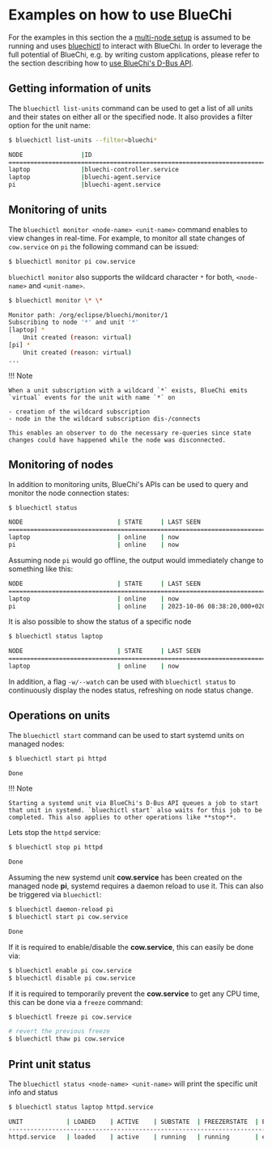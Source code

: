 <!-- markdownlint-disable-file MD010 MD013 MD014 MD024 MD046 -->
# Examples on how to use BlueChi

For the examples in this section the a [multi-node setup](./multi_node.md) is assumed to be running and uses [bluechictl](../man/bluechictl.md) to interact with BlueChi. In order to leverage the full potential of BlueChi, e.g. by writing custom applications, please refer to the section describing how to [use BlueChi's D-Bus API](../api/examples.md).

## Getting information of units

The `bluechictl list-units` command can be used to get a list of all units and their states on either all or the specified node. It also provides a filter option for the unit name:

```bash
$ bluechictl list-units --filter=bluechi*

NODE                |ID                                                         |   ACTIVE|      SUB
====================================================================================================
laptop              |bluechi-controller.service                                 |   active|  running
laptop              |bluechi-agent.service                                      |   active|  running
pi                  |bluechi-agent.service                                      |   active|  running
```

## Monitoring of units

The `bluechictl monitor <node-name> <unit-name>` command enables to view changes in real-time. For example, to monitor all state changes of `cow.service` on `pi` the following command can be issued:

```bash
$ bluechictl monitor pi cow.service
```

`bluechictl monitor` also supports the wildcard character `*` for both, `<node-name>` and `<unit-name>`.

```bash
$ bluechictl monitor \* \*

Monitor path: /org/eclipse/bluechi/monitor/1
Subscribing to node '*' and unit '*'
[laptop] *
	Unit created (reason: virtual)
[pi] *
	Unit created (reason: virtual)
...
```

!!! Note

    When a unit subscription with a wildcard `*` exists, BlueChi emits `virtual` events for the unit with name `*` on
    
    - creation of the wildcard subscription
    - node in the the wildcard subscription dis-/connects

    This enables an observer to do the necessary re-queries since state changes could have happened while the node was disconnected.

## Monitoring of nodes

In addition to monitoring units, BlueChi's APIs can be used to query and monitor the node connection states:

```bash
$ bluechictl status

NODE                          | STATE     | LAST SEEN                   
=========================================================================
laptop                        | online    | now                         
pi                            | online    | now                         
```

Assuming node `pi` would go offline, the output would immediately change to something like this:

```bash
NODE                          | STATE     | LAST SEEN                   
=========================================================================
laptop                        | online    | now                         
pi                            | online    | 2023-10-06 08:38:20,000+0200                         
```

It is also possible to show the status of a specific node

```bash
$ bluechictl status laptop

NODE                          | STATE     | LAST SEEN
=========================================================================
laptop                        | online    | now
```

In addition, a flag `-w/--watch` can be used with `bluechictl status` to continuously display the nodes status, refreshing on node status change.

## Operations on units

The `bluechictl start` command can be used to start systemd units on managed nodes:

```bash
$ bluechictl start pi httpd

Done
```

!!! Note

    Starting a systemd unit via BlueChi's D-Bus API queues a job to start that unit in systemd. `bluechictl start` also waits for this job to be completed. This also applies to other operations like **stop**. 

Lets stop the `httpd` service:

```bash
$ bluechictl stop pi httpd

Done
```

Assuming the new systemd unit **cow.service** has been created on the managed node **pi**, systemd requires a daemon reload to use it. This can also be triggered via `bluechictl`:

```bash
$ bluechictl daemon-reload pi
$ bluechictl start pi cow.service

Done
```

If it is required to enable/disable the **cow.service**, this can easily be done via:

```bash
$ bluechictl enable pi cow.service
$ bluechictl disable pi cow.service
```

If it is required to temporarily prevent the **cow.service** to get any CPU time, this can be done via a `freeze` command:

```bash
$ bluechictl freeze pi cow.service

# revert the previous freeze
$ bluechictl thaw pi cow.service
```

## Print unit status

The `bluechictl status <node-name> <unit-name>` will print the specific unit info and status

```bash
$ bluechictl status laptop httpd.service

UNIT            | LOADED    | ACTIVE    | SUBSTATE  | FREEZERSTATE  | ENABLED   |
---------------------------------------------------------------------------------
httpd.service   | loaded    | active    | running   | running       | enabled   |

```

